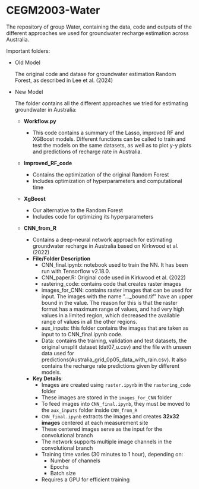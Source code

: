 # CEGM2003-Water

The repository of group Water, containing the data, code and outputs of the different approaches we used for groundwater recharge estimation across Australia. 

Important folders:

* Old Model

    The original code and datase for groundwater estimation Random Forest, as described in Lee et al. (2024) 

- New Model

  The folder contains all the different approaches we tried for estimating groundwater in Australia:

  - **Workflow.py**
    - This code contains a summary of the Lasso, improved RF and XGBoost models. Different functions can be called to train and test the models on the same datasets, as well as to plot y-y plots and predictions of recharge rate in Australia.

  - **Improved_RF_code**
    - Contains the optimization of the original Random Forest
    - Includes optimization of hyperparameters and computational time

  - **XgBoost**
    - Our alternative to the Random Forest
    - Includes code for optimizing its hyperparameters

  - **CNN_from_R**
    - Contains a deep-neural network approach for estimating groundwater recharge in Australia based on Kirkwood et al. (2022)
    - **File/Folder Description**
      - CNN_final.ipynb: notebook used to train the NN. It has been run with Tensorflow v2.18.0.
      - CNN_paper.R: Original code used in Kirkwood et al. (2022)
      - rastering_code: contains code that creates raster images
      - images_for_CNN: contains raster images that can be used for input. The images with the name "..._bound.tif" have an upper bound in the value. The reason for this is that the raster format has a maximum range of values, and had very high values in a limited region, which decreased the available range of values in all the other regions.
      - aux_inputs: this folder contains the images that are taken as input to to CNN_final.ipynb code.
      - Data: contains the training, validation and test datasets, the original unsplit dataset (dat07_u.csv) and the file with unseen data used for predictions(Australia_grid_0p05_data_with_rain.csv). It also contains the recharge rate predictions given by different models.
    - **Key Details**:
      - Images are created using `raster.ipynb` in the `rastering_code` folder
      - These images are stored in the `images_for_CNN` folder
      - To feed images into `CNN_final.ipynb`, they must be moved to the `aux_inputs` folder inside `CNN_from_R`
      - `CNN_final.ipynb` extracts the images and creates **32x32 images** centered at each measurement site
      - These centered images serve as the input for the convolutional branch
      - The network supports multiple image channels in the convolutional branch
      - Training time varies (30 minutes to 1 hour), depending on:
        - Number of channels
        - Epochs
        - Batch size
      - Requires a GPU for efficient training